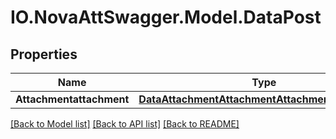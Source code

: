 # IO.NovaAttSwagger.Model.DataPost
## Properties

Name | Type | Description | Notes
------------ | ------------- | ------------- | -------------
**Attachmentattachment** | [**DataAttachmentAttachmentAttachmentattachment**](DataAttachmentAttachmentAttachmentattachment.md) |  | [optional] 

[[Back to Model list]](../README.md#documentation-for-models) [[Back to API list]](../README.md#documentation-for-api-endpoints) [[Back to README]](../README.md)

